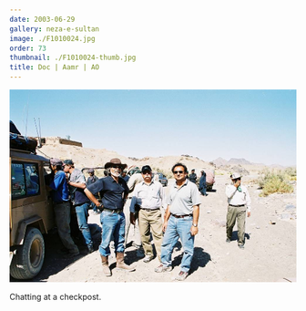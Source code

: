 ```yaml
---
date: 2003-06-29
gallery: neza-e-sultan
image: ./F1010024.jpg
order: 73
thumbnail: ./F1010024-thumb.jpg
title: Doc | Aamr | AO
---
```


![Doc | Aamr | AO](./F1010024.jpg)

Chatting at a checkpost.